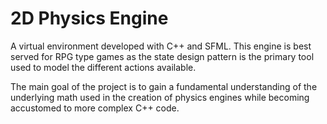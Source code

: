 # 2D Physics Engine


A virtual environment developed with C++ and SFML. This engine is best served for RPG type games as the state design pattern is the primary tool used to model the different actions available.

The main goal of the project is to gain a fundamental understanding of the underlying math used in the creation of physics engines while becoming accustomed to more complex C++ code.
